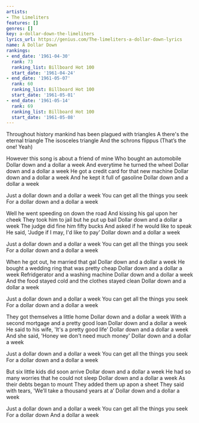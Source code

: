 ```yaml
---
artists:
- The Limeliters
features: []
genres: []
key: a-dollar-down-the-limeliters
lyrics_url: https://genius.com/The-limeliters-a-dollar-down-lyrics
name: A Dollar Down
rankings:
- end_date: '1961-04-30'
  rank: 73
  ranking_list: Billboard Hot 100
  start_date: '1961-04-24'
- end_date: '1961-05-07'
  rank: 60
  ranking_list: Billboard Hot 100
  start_date: '1961-05-01'
- end_date: '1961-05-14'
  rank: 69
  ranking_list: Billboard Hot 100
  start_date: '1961-05-08'
---
```

Throughout history mankind has been plagued with triangles
A there's the eternal triangle
The isosceles triangle
And the schrons flippus (That’s the one! Yeah)

However this song is about a friend of mine
Who bought an automobile
Dollar down and a dollar a week
And everytime he turned the wheel
Dollar down and a dollar a week
He got a credit card for that new machine
Dollar down and a dollar a week
And he kept it full of gasoline
Dollar down and a dollar a week

Just a dollar down and a dollar a week
You can get all the things you seek
For a dollar down and a dollar a week

Well he went speeding on down the road
And kissing his gal upon her cheek
They took him to jail but he put up bail
Dollar down and a dollar a week
The judge did fine him fifty bucks
And asked if he would like to speak
He said, 'Judge if I may, I'd like to pay’
Dollar down and a dollar a week

Just a dollar down and a dollar a week
You can get all the things you seek
For a dollar down and a dollar a week

When he got out, he married that gal
Dollar down and a dollar a week
He bought a wedding ring that was pretty cheap
Dollar down and a dollar a week
Refridgerator and a washing machine
Dollar down and a dollar a week
And the food stayed cold and the clothes stayed clean
Dollar down and a dollar a week

Just a dollar down and a dollar a week
You can get all the things you seek
For a dollar down and a dollar a week

They got themselves a little home
Dollar down and a dollar a week
With a second mortgage and a pretty good loan
Dollar down and a dollar a week
He said to his wife, 'It's a pretty good life'
Dollar down and a dollar a week
And she said, 'Honey we don't need much money'
Dollar down and a dollar a week

Just a dollar down and a dollar a week
You can get all the things you seek
For a dollar down and a dollar a week

But six little kids did soon arrive
Dollar down and a dollar a week
He had so many worries that he could not sleep
Dollar down and a dollar a week
As their debts began to mount
They added them up apon a sheet
They said with tears, 'We’ll take a thousand years at a’
Dollar down and a dollar a week

Just a dollar down and a dollar a week
You can get all the things you seek
For a dollar down
And a dollar a week
